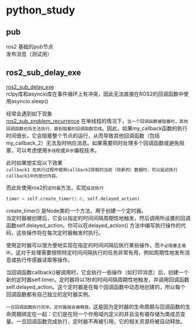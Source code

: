 # python_study  

## pub  
ros2 基础的pub节点  
发布消息（测试用）  

## ros2_sub_delay_exe  
[ros2_sub_delay_exe](./ros2_sub_delay_exe.py)  
rclpy库和asyncio库在事件循环上有冲突，因此无法直接在ROS2的回调函数中使用asyncio.sleep()  

经常会遇到如下现象  
[ros2_sub_problem_recurrence](./ros2_sub_problem_recurrence.py) 
在单线程的情况下，`当一个回调函数被阻塞时，其他回调函数也将无法执行，直到阻塞的回调函数完成`。因此，如果my_callback函数的执行时间很长，它会阻塞整个节点的运行，从而导致其他回调函数（包括my_callback_2）无法及时响应消息。如果需要同时处理多个回调函数或避免阻塞，可以考虑使用`多线程`或`异步`编程技术。

此时如果想实现以下效果  
`callback1 在执行过程中使用callback2获取的当前（较新的）数据时，可以延迟执行callback1中的部分内容。`

而此处使用ros2的`定时器`方法，实现`延迟执行`  
```python
timer = self.create_timer(1.0, self.delayed_action)
```
create_timer() 是Node类的一个方法，用于创建一个定时器。  
当定时器被创建后，它会以指定的时间间隔周期性地触发，然后调用所设置的回调函数self.delayed_action。你可以在delayed_action() 方法中编写执行操作的代码，这些操作将在每次定时器触发时执行。  

使用定时器可以很方便地实现在指定的时间间隔后执行某些操作，而`不必阻塞主循环`。这对于处理需要按照特定时间间隔执行的任务非常有用，例如周期性地发布消息或执行传感器读取等操作。  

当回调函数callback()被调用时，它会执行一些操作（如打印消息）后，创建一个新的定时器self.timer。定时器将以1秒的时间间隔周期性地触发，并调用回调函数self.delayed_action。这个定时器是在每个回调函数中动态地创建的，所以每个回调函数都有自己独立的定时器实例。  

`一旦回调函数执行完毕，定时器就会被释放。`这是因为定时器的生命周期与回调函数的生命周期绑定在一起：它们是在同一个作用域内定义的并且没有被存储为类成员变量。一旦回调函数完成执行，定时器不再被引用，它的相关资源将被自动释放。  